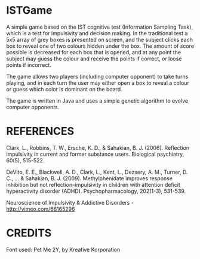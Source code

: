 ISTGame
=======
A simple game based on the IST cognitive test (Information Sampling Task), which is a test for impulsivity and decision making.
In the traditional test a 5x5 array of grey boxes is presented on screen, and the subject clicks each box to reveal one of two colours
hidden under the box. The amount of score possible is decreased for each box that is opened, and at any point the subject may guess the
colour and receive the points if correct, or loose points if incorrect.

The game allows two players (including computer opponent) to take turns playing, and in each turn the user may either open a box to reveal
a colour or guess which color is dominant  on the board.

The game is written in Java and uses a simple genetic algorithm to evolve computer opponents.

REFERENCES
==========
Clark, L., Robbins, T. W., Ersche, K. D., & Sahakian, B. J. (2006). Reflection impulsivity in current and former substance users. Biological psychiatry, 60(5), 515-522.

DeVito, E. E., Blackwell, A. D., Clark, L., Kent, L., Dezsery, A. M., Turner, D. C., ... & Sahakian, B. J. (2009). Methylphenidate improves response inhibition but not reflection–impulsivity in children with attention deficit hyperactivity disorder (ADHD). Psychopharmacology, 202(1-3), 531-539.

Neuroscience of Impulsivity & Addictive Disorders - http://vimeo.com/66165296

CREDITS
=======
Font used: Pet Me 2Y, by Kreative Korporation 
